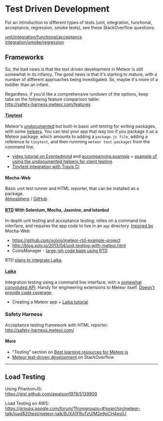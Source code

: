 # Test Driven Development

For an introduction to different types of tests (unit, integration, functional, acceptance, regression, smoke tests), see these StackOverflow questions: 

[unit/integration/functional/acceptance](http://stackoverflow.com/questions/4904096/whats-the-difference-between-unit-functional-acceptance-and-integration-test)  
[integration/smoke/regression](http://stackoverflow.com/questions/520064/what-is-unit-test-integration-test-smoke-test-regression-test?lq=1)  

## Frameworks

So, the bad news is that the test driven development in Meteor is still somewhat in its infancy.  The good news is that it's starting to mature, with a number of different approaches being investigated.  So, maybe it's more of a toddler than an infant.   

Regardless, if you'd like a comprehensive rundown of the options, keep tabs on the following feature comparison table:  
http://safety-harness.meteor.com/features

#### [Tinytest](https://github.com/meteor/meteor/tree/devel/packages/tinytest)

Meteor's [undocumented](https://www.meteor.com/blog/2013/04/04/meteor-060-brand-new-distribution-system-app-packages-npm-integration) but built-in basic unit testing for writing packages, with some [helpers](https://github.com/meteor/meteor/tree/devel/packages/test-helpers). You can test your app that way too if you package it as a Meteor package, which amounts to adding a `package.js file`, adding a reference to ``tinytest``, and then runnning ``meteor test-packages`` from the command line.    

* [video tutorial on Eventedmind](https://www.eventedmind.com/tracks/feed-archive/meteor-testing-packages-with-tinytest) and [accompanying example](https://github.com/EventedMind/meteor-file) + [example of using the undocumented helpers for client testing](http://inconsistency.in/post/52547787175/flash-messages-package-and-testing-events-on-meteor). 
* [Tinytest integration with Travis CI](https://github.com/arunoda/travis-ci-meteor-packages)

#### Mocha-Web

Basic unit test runner and HTML reporter, that can be installed as a package.  
[Atmosphere](https://atmosphere.meteor.com/package/mocha-web) / [GitHub](https://github.com/mad-eye/meteor-mocha-web)

#### [RTD](http://rtd.xolv.io) With Selenium, Mocha, Jasmine, and Istanbul
In-depth unit testing and acceptance testing; relies on a command line interface, and requires the app code to live in an `app` directory. [Inpsired by](http://blog.madeye.io/2013/02/testing-meteor-here-at-madeye-were-big.html?showComment=1364314050448#c7796997551340499047) Mocha-Web.  

* https://github.com/xolvio/meteor-rtd-example-project  
* http://blog.xolv.io/2013/04/unit-testing-with-meteor.html
* CoinsManager - [large-ish code base using RTD](https://github.com/CoinsManager/CoinsManager)

RTD [plans to integrate Laika](https://github.com/xolvio/rtd/issues/63).

#### [Laika](http://arunoda.github.io/laika/)
Integration testing using a command line interface, with a [somewhat convoluted API](https://github.com/arunoda/laika/issues/97).  Handy for engineering extensions to Meteor itself.  [Doesn't provide code coverage](https://github.com/xolvio/rtd/issues/22#issuecomment-20442959).

* Creating a Meteor app + [Laika tutorial](http://mherman.org/blog/2014/01/29/meteor-dot-js-in-action-create-an-app-test-with-laika/)

### Safety Harness
Acceptance testing framework with HTML reporter.  
http://safety-harness.meteor.com/

#### More

* "Testing" section on [Best learning resources for Meteor.js](http://yauh.de/articles/376/best-learning-resources-for-meteorjs)  
* [Meteor test-driven development](http://stackoverflow.com/questions/12987525/meteor-test-driven-development) on StackOverflow  

------------------------------------------------------------------
## Load Testing 

Using PhantomJS:  
https://gist.github.com/awatson1978/5139909  

Load Testing on AWS:  
https://groups.google.com/forum/?fromgroups=#!searchin/meteor-talk/load$20test/meteor-talk/BJXA1FRuTzU/M2e9pCH4es0J  
